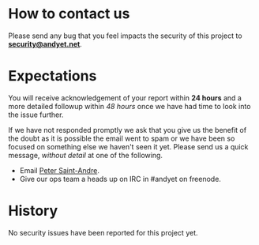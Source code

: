 # How to contact us

Please send any bug that you feel impacts the security of this project to **security@andyet.net**.

# Expectations

You will receive acknowledgement of your report within **24 hours** and a more detailed followup within *48 hours* once we have had time to look into the issue further.

If we have not responded promptly we ask that you give us the benefit of the doubt as it is possible the email went to spam or we have been so focused on something else we haven't seen it yet.  Please send us a quick message, *without detail* at one of the following.

- Email [Peter Saint-Andre](mailto:peter@andyet.net).
- Give our ops team a heads up on IRC in #andyet on freenode.

# History

No security issues have been reported for this project yet.

